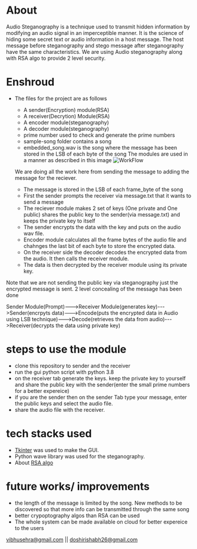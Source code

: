 # About
Audio Steganography is a technique used to transmit hidden information by modifying an audio signal in an imperceptible manner. It is the science of hiding some secret text or audio information in a host message. The host message before steganography and stego message after steganography have the same characteristics. We are using Audio steganography along with RSA algo to provide 2 level security.

# Enshroud
- The files for the project are as follows 
   - A sender(Encryption) module(RSA)
   - A receiver(Decrytion) Module(RSA)
   - A encoder module(steganography)
   - A decoder module(steganography)
   - prime number used to check and generate the prime numbers
   - sample-song folder contains a song
   - embedded_song.wav is the song where the message has been stored in the LSB of each byte of the song
   The modules are used in a manner as described in this image
  ![WorkFlow](https://www.eetindia.co.in/wp-content/uploads/sites/4/2020/04/Data_over_sound_fig1_end_to_end_1800x1025.jpg)
  
  We are doing all the work here from sending the message to adding the message for the reciever.
  - The message is stored in the LSB of each  frame_byte of the song
  - First the sender prompts the receiver via message.txt that it wants to send a message
  - The reciever module makes 2 set of keys (One private and One public) shares the public key to the sender(via message.txt) and keeps the private key to itself
  - The sender encrypts the data with the key and puts on the audio wav file.
  - Encoder module calculates all the frame bytes of the audio file and chahnges the last bit of each byte to store the encrypted data.
  - On the receiver side the decoder decodes the encrypted data from the audio. It then calls the receiver module.
  - The data is then decrypted by the receiver module using its private key.
  
 Note that we are not sending the public key via steganography just the encrypted message is sent.
 2 level concealing of the message has been done
  
 Sender Module(Prompt)--->Receiver Module(generates key)--->Sender(encrpyts data)--->Encode(puts the encrypted data in Audio using LSB technique)--->Decode(retrieves the data from audio)--->Receiver(decrypts the data using private key)
 
 
 # steps to use the module
 - clone this repository to sender and the receiver
 - run the gui python script with python 3.8
 - on the receiver tab generate the keys. keep the private key to yourself and share the public key with the sender(enter the small prime numbers for a better expereice)
 - if you are the sender then on the sender Tab type your message, enter the public keys and select the audio file.
 - share the audio file with the receiver.
 
 # tech stacks used
 - [Tkinter](https://docs.python.org/3/library/tkinter.html) was used to make the GUI.
 - Python wave library was used for the steganography.
 - About [RSA algo](https://simple.wikipedia.org/wiki/RSA_algorithm)

# future works/ improvements
- the length of the message is limited by the song. New methods to be discovered so that more info can be transmitted through the same song
- better crypoptography algos than RSA can be used
- The whole system can be made available on cloud for better expereice to the users

vibhusehra@gmail.com || doshirishabh26@gmail.com
